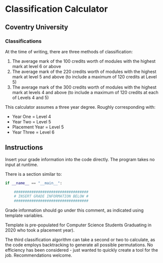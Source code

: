 # Classification Calculator

## Coventry University

### Classifications

At the time of writing, there are three methods of classification:
1) The average mark of the 100 credits worth of modules with the highest mark at level 6 or above
2) The average mark of the 220 credits worth of modules with the highest mark at level 5 and above (to include a maximum of 120 credits at Level 5)
3) The average mark of the 300 credits worth of modules with the highest mark at levels 4 and above (to include a maximum of 120 credits at each of Levels 4 and 5)

This calculator assumes a three year degree. Roughly corresponding with:

* Year One = Level 4
* Year Two = Level 5
* Placement Year = Level 5
* Year Three = Level 6

## Instructions

Insert your grade information into the code directly. The program takes no input at runtime.

There is a section similar to:
``` python
if __name__ == "__main__":

    ##################################
    # INSERT GRADE INFORMATION BELOW #
    ################################## 
```
Grade information should go under this comment, as indicated using template variables.

Template is pre-populated for Computer Science Students Graduating in 2020 who took a placement year).

The third classification algorithm can take a second or two to calculate, as the code employs backtracking to generate all possible permutations. No efficiency has been considered - just wanted to quickly create a tool for the job. Recommendations welcome.
